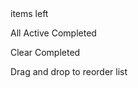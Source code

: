 

  <!-- Add dynamic number --> items left

  All
  Active 
  Completed

  Clear Completed

  Drag and drop to reorder list

